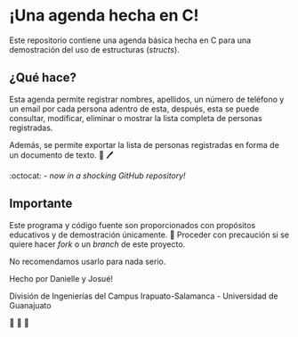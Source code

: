 # ¡Una agenda hecha en C!

Este repositorio contiene una agenda básica hecha en C para una demostración del uso de estructuras (_structs_).

## ¿Qué hace?

Esta agenda permite registrar nombres, apellidos, un número de teléfono y un email por cada persona adentro de esta, después, esta se puede consultar, modificar, eliminar o mostrar la lista completa de personas registradas.

Además, se permite exportar la lista de personas registradas en forma de un documento de texto. :notebook: :pen:

:octocat: *- now in a shocking GitHub repository!*

## Importante

Este programa y código fuente son proporcionados con propósitos educativos y de demostración únicamente. :pencil: Proceder con precaución si se quiere hacer *fork* o un *branch* de este proyecto.

No recomendamos usarlo para nada serio.

Hecho por Danielle y Josué!

División de Ingenierías del Campus Irapuato-Salamanca - Universidad de Guanajuato

:dog: :dog: :dog:
